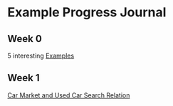 # Example Progress Journal
## Week 0
5 interesting [Examples](files/Homework0.html)
## Week 1
[Car Market and Used Car Search Relation](files/Homework1.html)
